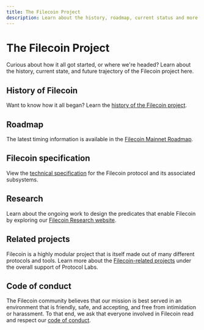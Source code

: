 ```yaml
---
title: The Filecoin Project
description: Learn about the history, roadmap, current status and more for Filecoin
---
```

# The Filecoin Project

Curious about how it all got started, or where we're headed? Learn about the history, current state, and future trajectory of the Filecoin project here.

## History of Filecoin

Want to know how it all began? Learn the [history of the Filecoin project](/project/history/).

## Roadmap

The latest timing information is available in the [Filecoin Mainnet Roadmap](https://app.instagantt.com/shared/s/1152992274307505/latest).

## Filecoin specification

View the [technical specification](https://github.com/filecoin-project/specs) for the Filecoin protocol and its associated subsystems.

## Research

Learn about the ongoing work to design the predicates that enable Filecoin by exploring our [Filecoin Research website](https://research.filecoin.io/).

## Related projects

Filecoin is a highly modular project that is itself made out of many different protocols and tools. Learn more about the [Filecoin-related projects](/project/related-projects/) under the overall support of Protocol Labs.

## Code of conduct

The Filecoin community believes that our mission is best served in an environment that is friendly, safe, and accepting, and free from intimidation or harassment. To that end, we ask that everyone involved in Filecoin read and respect our [code of conduct](https://github.com/filecoin-project/community/blob/master/CODE_OF_CONDUCT.md).
